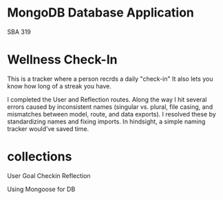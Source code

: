 # MongoDB Database Application
SBA 319

# Wellness Check-In 
This is a tracker where a person recrds a daily "check-in"  It also lets you know how long of a streak you have. 

I completed the User and Reflection routes. Along the way I hit several errors caused by inconsistent names (singular vs. plural, file casing, and mismatches between model, route, and data exports). I resolved these by standardizing names and fixing imports. In hindsight, a simple naming tracker would’ve saved time.

# collections
User
Goal
Checkin
Reflection

Using Mongoose for DB

